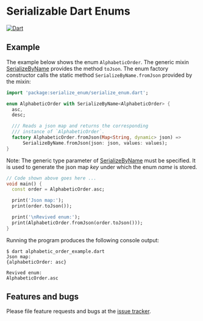# Serializable Dart Enums
[![Dart](https://github.com/simphotonics/serialize_enum/actions/workflows/dart.yml/badge.svg)](https://github.com/simphotonics/serialize_enum/actions/workflows/dart.yml)


## Example

The example below shows the enum `AlphabeticOrder`. The generic mixin [SerializeByName][SerializeByName] provides the method `toJson`. The enum factory constructor
calls the static method `SerializeByName.fromJson` provided by the mixin:

```Dart
import 'package:serialize_enum/serialize_enum.dart';

enum AlphabeticOrder with SerializeByName<AlphabeticOrder> {
  asc,
  desc;

  /// Reads a json map and returns the corresponding
  /// instance of `AlphabeticOrder`.
  factory AlphabeticOrder.fromJson(Map<String, dynamic> json) =>
      SerializeByName.fromJson(json: json, values: values);
}
```

Note: The generic type parameter of [SerializeByName][SerializeByName]
must be specified. It is used to generate the json map
*key* under which the enum *name* is stored.

```Dart
// Code shown above goes here ...
void main() {
  const order = AlphabeticOrder.asc;

  print('Json map:');
  print(order.toJson());

  print('\nRevived enum:');
  print(AlphabeticOrder.fromJson(order.toJson()));
}
```
Running the program produces the following console output:
```Console
$ dart alphabetic_order_example.dart
Json map:
{alphabeticOrder: asc}

Revived enum:
AlphabeticOrder.asc
```

## Features and bugs

Please file feature requests and bugs at the [issue tracker][tracker].

[tracker]: https://github.com/simphotonics/serialize_enum/issues

[jsonEncode]: https://api.dart.dev/dart-convert/jsonEncode.html

[jsonDecode]: https://api.dart.dev/dart-convert/jsonDecode.html

[json_serializable]: https://pub.dev/packages/json_serializable

[serialize_enum]: https://pub.dev/packages/serialize_enum

[SerializableByIndex]: https://pub.dev/documentation/serialize_enum/latest/serialize_enum/SerializableByIndex-class.html

[SerializableByName]: https://pub.dev/documentation/serialize_enum/latest/serialize_enum/SerializableByName-class.html

[SerializeByIndex]: https://pub.dev/documentation/serialize_enum/latest/serialize_enum/SerializeByIndex-mixin.html

[SerializeByName]: https://pub.dev/documentation/serialize_enum/latest/serialize_enum/SerializeByName-mixin.html